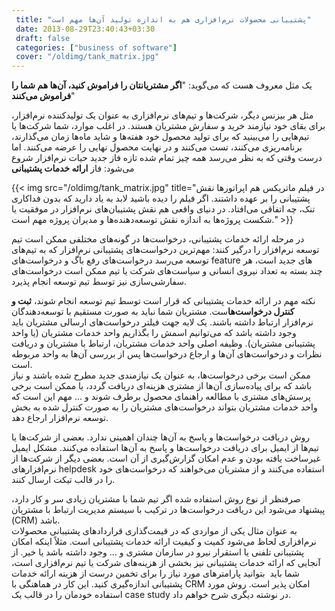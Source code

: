 ```yaml
---
 title: "پشتیبانی محصولات نرم‌افزاری هم به اندازه تولید آن‌ها مهم است" 
 date: 2013-08-29T23:40:43+03:30
 draft: false 
 categories: ["business of software"]
 cover: "/oldimg/tank_matrix.jpg"
---
```




یک مثل معروف هست که می‌گوید: "**اگر مشتریانتان را فراموش کنید، آن‌ها هم شما را فراموش می‌کنند**"



مثل هر بیزنس دیگر، شرکت‌ها و تیم‌های نرم‌افزاری به عنوان یک تولیدکننده نرم‌افزار، برای بقای خود نیازمند خرید و سفارش مشتریان هستند. در اغلب موارد،‌ شما شرکت‌ها یا تیم‌هایی را می‌بینید که برای تولید محصول خود هفته‌ها و شاید ماه‌ها زمان می‌گذارند، برنامه‌ریزی می‌کنند، تست می‌کنند و در نهایت محصول نهایی را عرضه می‌کنند. اما درست وقتی که به نظر می‌رسد همه چیز تمام شده تازه فاز جدید حیات نرم‌افزار شروع می‌شود: فاز **ارائه خدمات پشتیبانی**


{{< img src="/oldimg/tank_matrix.jpg" title="در فیلم ماتریکس هم اپراتورها نقش پشتیبانی را بر عهده داشتند. اگر فیلم را دیده‌ باشید لابد به یاد دارید که بدون فداکاری تنک، چه اتفاقی می‌افتاد. در دنیای واقعی هم نقش پشتیبان‌های نرم‌افزار در موفقیت یا شکست پروژه‌ها به اندازه نقش توسعه‌دهنده‌ها و مدیران پروژه مهم است." >}}



در مرحله ارائه خدمات پشتیبانی، درخواست‌ها در گونه‌های مختلفی ممکن است تیم توسعه نرم‌افزار را درگیر کنند: مهم‌ترین درخواست‌های پشتیبانی نرم‌افزار که به تیم‌های توسعه می‌رسد درخواست‌های رفع باگ و درخواست‌های feature های جدید است‌، هر چند بسته به تعداد نیروی انسانی و سیاست‌های شرکت یا تیم ممکن است درخواست‌های سفارشی‌سازی نیز توسط تیم توسعه انجام پذیرد.



نکته مهم در ارائه خدمات پشتیبانی که قرار است توسط تیم توسعه انجام شوند، **ثبت و کنترل درخواست‌ها**ست. مشتریان شما نباید به صورت مستقیم با توسعه‌دهندگان نرم‌افزار ارتباط داشته باشند. یک لایه جهت فیلتر درخواست‌های ارسالی مشتریان باید وجود داشته باشد که می‌توانیم اسمش را بگذاریم واحد خدمات مشتریان (یا واحد پشتیبانی مشتریان). وظیفه اصلی واحد خدمات مشتریان، ارتباط با مشتریان و دریافت نظرات و درخواست‌های آن‌ها و ارجاع درخواست‌ها پس از بررسی ‌آن‌ها به واحد مربوطه است.   
ممکن است برخی درخواست‌ها، به عنوان یک نیازمندی جدید مطرح شده باشند و نیاز باشد که برای پیاده‌سازی آن‌ها از مشتری هزینه‌ای دریافت گردد، یا ممکن است برخی پرسش‌های مشتری با مطالعه راهنمای محصول برطرف شوند و ... مهم این است که واحد خدمات مشتریان بتواند درخواست‌های مشتریان را به صورت کنترل شده به بخش توسعه نرم‌افزار ارجاع دهد.



روش دریافت درخواست‌ها و پاسخ به آن‌ها چندان اهمیتی ندارد. بعضی از شرکت‌ها یا تیم‌ها از ایمیل برای دریافت درخواست‌ها و پاسخ به آن‌ها استفاده می‌کنند. مشکل ایمیل غیرساخت یافته بودن و عدم امکان گزارش‌گیری از آن است. بعضی دیگر از شرکت‌ها از نرم‌افزارهای helpdesk استفاده می‌کنند و از مشتریان می‌خواهند که درخواست‌های خود را در قالب تیکت ارسال کنند.



صرفنظر از نوع روش استفاده شده اگر تیم شما با مشتریان زیادی سر و کار دارد، پیشنهاد می‌شود این دریافت درخواست‌ها در ترکیب با سیستم مدیریت ارتباط با مشتریان (CRM) باشد.  
 به عنوان مثال یکی از مواردی که در قیمت‌گذاری قراردادهای پشتیبانی محصولات نرم‌افزاری لحاظ می‌شود کمیت و کیفیت ارائه خدمات پشتیبانی است. مثلاً اینکه امکان پشتیبانی تلفنی یا استقرار نیرو در سازمان مشتری و ... وجود داشته باشد یا خیر. از آنجایی که ارائه خدمات پشتیبانی نیز بخشی از هزینه‌های شرکت یا تیم نرم‌افزاری است، شما باید  بتوانید پارامترهای مورد نیاز را برای تخمین درست از هزینه ارائه خدمات پشتیبانی اندازه‌گیری کنید. این کار در هماهنگی با CRM امکان پذیر است. روش مورد استفاده خودمان را در قالب یک case study در نوشته دیگری شرح خواهم داد.

